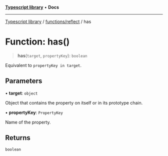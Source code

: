 [**Typescript library**](../../../index.md) • **Docs**

***

[Typescript library](../../../modules.md) / [functions/reflect](../index.md) / has

# Function: has()

> **has**(`target`, `propertyKey`): `boolean`

Equivalent to `propertyKey in target`.

## Parameters

• **target**: `object`

Object that contains the property on itself or in its prototype chain.

• **propertyKey**: `PropertyKey`

Name of the property.

## Returns

`boolean`
